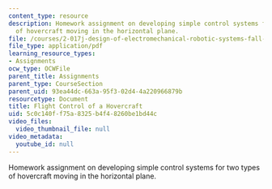 ```yaml
---
content_type: resource
description: Homework assignment on developing simple control systems for two types
  of hovercraft moving in the horizontal plane.
file: /courses/2-017j-design-of-electromechanical-robotic-systems-fall-2009/5c0c140ff75a8325b4f48260be1bd44c_MIT2_017JF09_p29.pdf
file_type: application/pdf
learning_resource_types:
- Assignments
ocw_type: OCWFile
parent_title: Assignments
parent_type: CourseSection
parent_uid: 93ea44dc-663a-95f3-02d4-4a220966879b
resourcetype: Document
title: Flight Control of a Hovercraft
uid: 5c0c140f-f75a-8325-b4f4-8260be1bd44c
video_files:
  video_thumbnail_file: null
video_metadata:
  youtube_id: null
---
```

Homework assignment on developing simple control systems for two types of hovercraft moving in the horizontal plane.

